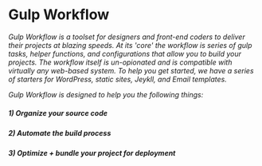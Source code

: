 # Gulp Workflow
_Gulp Workflow is a toolset for designers and front-end coders to deliver their projects at blazing speeds.  At its 'core' the workflow is series of gulp tasks, helper functions, and configurations that allow you to build your projects.  The workflow itself is un-opionated and is compatible with virtually any web-based system.  To help you get started, we have a series of starters for WordPress, static sites, Jeykll, and Email templates._

_Gulp Workflow is designed to help you the following things:_
  
##### 1) Organize your source code
##### 2) Automate the build process
##### 3) Optimize + bundle your project for deployment
